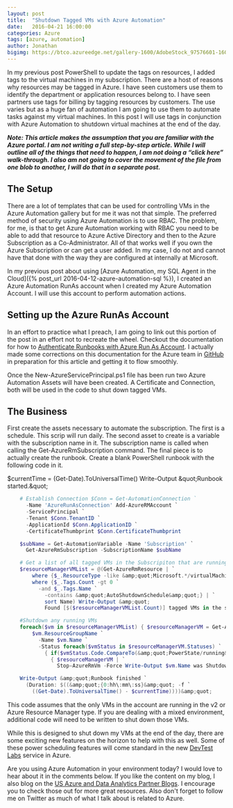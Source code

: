```yaml
---
layout: post
title:  "Shutdown Tagged VMs with Azure Automation"
date:   2016-04-21 16:00:00
categories: Azure
tags: [azure, automation]
author: Jonathan
bigimg: https://btco.azureedge.net/gallery-1600/AdobeStock_97576601-1600.jpeg
---
```

In my previous post PowerShell to update the tags on resources, I added tags to the virtual machines in my subscription.  There are a host of reasons why resources may be tagged in Azure.  I have seen customers use them to identify the department or application resources belong to.  I have seen partners use tags for billing by tagging resources by customers.  The use varies but as a huge fan of automation I am going to use them to automate tasks against my virtual machines.  In this post I will use tags in conjunction with Azure Automation to shutdown virtual machines at the end of the day.

***Note: This article makes the assumption that you are familiar with the Azure portal.  I am not writing a full step-by-step article.  While I will outline all of the things that need to happen, I am not doing a “click here” walk-through.  I also am not going to cover the movement of the file from one blob to another, I will do that in a separate post.***

## The Setup
There are a lot of templates that can be used for controlling VMs in the Azure Automation gallery but for me it was not that simple.  The preferred method of security using Azure Automation is to use RBAC.  The problem, for me, is that to get Azure Automation working with RBAC you need to be able to add that resource to Azure Active Directory and then to the Azure Subscription as a Co-Administrator.  All of that works well if you own the Azure Subscription or can get a user added.  In my case, I do not and cannot have that done with the way they are configured at internally at Microsoft.

In my previous post about using [Azure Automation, my SQL Agent in the Cloud]({% post_url 2016-04-12-azure-automation-sql %}), I created an Azure Automation RunAs account when I created my Azure Automation Account.  I will use this account to perform automation actions.

## Setting up the Azure RunAs Account
In an effort to practice what I preach, I am going to link out this portion of the post in an effort not to recreate the wheel.  Checkout the documentation for how to [Authenticate Runbooks with Azure Run As Account](//docs.microsoft.com/en-us/azure/automation/).  I actually made some corrections on this documentation for the Azure team in [GitHub](//github.com/Microsoft/azure-docs) in preparation for this article and getting it to flow smoothly.

Once the New-AzureServicePrincipal.ps1 file has been run two Azure Automation Assets will have been created.  A Certificate and Connection, both will be used in the code to shut down tagged VMs.

## The Business
First create the assets necessary to automate the subscription.  The first is a schedule.  This scrip will run daily.  The second asset to create is a variable with the subscription name in it.  The subscription name is called when calling the Get-AzureRmSubscription command.  The final piece is to actually create the runbook.  Create a blank PowerShell runbook with the following code in it.

$currentTime = (Get-Date).ToUniversalTime() Write-Output &amp;quot;Runbook started.&amp;quot;

``` powershell
    # Establish Connection $Conn = Get-AutomationConnection `
      -Name 'AzureRunAsConnection' Add-AzureRMAccount `
      -ServicePrincipal `
      -Tenant $Conn.TenantID `
      -ApplicationId $Conn.ApplicationID `
      -CertificateThumbprint $Conn.CertificateThumbprint

    $subName = Get-AutomationVariable -Name 'Subscription' `
      Get-AzureRmSubscription -SubscriptionName $subName

    # Get a list of all tagged VMs in the Subscripiton that are running
    $resourceManagerVMList = @(Get-AzureRmResource | `
        where {$_.ResourceType -like &amp;quot;Microsoft.*/virtualMachines&amp;quot;} | `
        where {$_.Tags.Count -gt 0 `
          -and $_.Tags.Name `
            -contains &amp;quot;AutoShutdownSchedule&amp;quot;} | `
            sort Name) Write-Output &amp;quot;
            Found [$($resourceManagerVMList.Count)] tagged VMs in the subscription&amp;quot;

    #Shutdown any running VMs
    foreach($vm in $resourceManagerVMList) { $resourceManagerVM = Get-AzureRmVM -ResourceGroupName `
        $vm.ResourceGroupName `
          -Name $vm.Name `
          -Status foreach($vmStatus in $resourceManagerVM.Statuses) `
            { if($vmStatus.Code.CompareTo(&amp;quot;PowerState/running&amp;quot;) -eq 0) `
              { $resourceManagerVM | `
                Stop-AzureRmVm -Force Write-Output $vm.Name was Shutdown } } }

    Write-Output &amp;quot;Runbook finished `
      (Duration: $((&amp;quot;{0:hh\:mm\:ss}&amp;quot; -f `
        ((Get-Date).ToUniversalTime() - $currentTime))))&amp;quot;

```

This code assumes that the only VMs in the account are running in the v2 or Azure Resource Manager type.  If you are dealing with a mixed environment, additional code will need to be written to shut down those VMs.

While this is designed to shut down my VMs at the end of the day, there are some exciting new features on the horizon to help with this as well.  Some of these power scheduling features will come standard in the new [DevTest Labs](//azure.microsoft.com/en-us/services/devtest-lab/) service in Azure.

Are you using Azure Automation in your environment today?  I would love to hear about it in the comments below.  If you like the content on my blog, I also blog on the [US Azure and Data Analytics Partner Blogs](//blogs.technet.microsoft.com/msuspartner/category/data-analytics-partners/).  I encourage you to check those out for more great resources. Also don't forget to follow me on Twitter as much of what I talk about is related to Azure.
